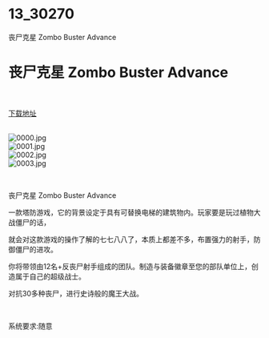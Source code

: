 # 13_30270
丧尸克星 Zombo Buster Advance
# 丧尸克星 Zombo Buster Advance
 <br/></br>
[下载地址](https://www.switch520.cc/article/30270 "下载地址")
<br/></br>

<p><img title="0000.jpg" src="https://www.switch520.cc/muke_img/2022_04_25_c972fc20c1ddb.jpg" alt="0000.jpg"><br>
<img title="0001.jpg" src="https://www.switch520.cc/muke_img/2022_04_25_c52e4cf2087ad.jpg" alt="0001.jpg"><br>
<img title="0002.jpg" src="https://www.switch520.cc/muke_img/2022_04_25_2584136ed787f.jpg" alt="0002.jpg"><br>
<img title="0003.jpg" src="https://www.switch520.cc/muke_img/2022_04_25_f6bf948267c89.jpg" alt="0003.jpg"></p>
<p>&nbsp;</p>
<p>丧尸克星 Zombo Buster Advance</p>
<p>一款塔防游戏，它的背景设定于具有可替换电梯的建筑物内。玩家要是玩过植物大战僵尸的话，</p>
<p>就会对这款游戏的操作了解的七七八八了，本质上都差不多，布置强力的射手，防御僵尸的进攻。</p>
<p>你将带领由12名+反丧尸射手组成的团队。制造与装备徽章至您的部队单位上，创造属于自己的超级战士。</p>
<p>对抗30多种丧尸，进行史诗般的魔王大战。</p>
<p>&nbsp;</p>
<p>系统要求:随意</p>



